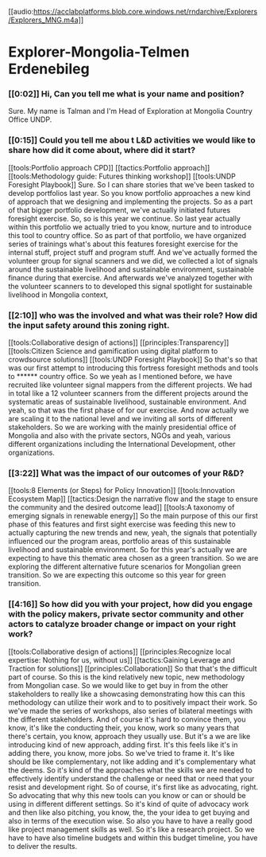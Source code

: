 [[audio:https://acclabplatforms.blob.core.windows.net/rndarchive/Explorers/Explorers_MNG.m4a]]

# Explorer\-Mongolia\-Telmen Erdenebileg

### [[0:02]] Hi, Can you tell me what is your name and position?

Sure\. My name is Talman and I'm Head of Exploration at Mongolia Country Office UNDP\.

### [[0:15]] Could you tell me abou t L&D activities we would like to share how did it come about, where did it start?

[[tools:Portfolio approach CPD]]
[[tactics:Portfolio approach]]
[[tools:Methodology guide: Futures thinking workshop]]
[[tools:UNDP Foresight Playbook]]
Sure\. So I can share stories that we've been tasked to develop portfolios last year\. So you know portfolio approaches a new kind of approach that we designing and implementing the projects\. So as a part of that bigger portfolio development, we've actually initiated futures foresight exercise\. So, so is this year we continue\. So last year actually within this portfolio we actually tried to you know, nurture and to introduce this tool to country office\. So as part of that portfolio, we have organized series of trainings what's about this features foresight exercise for the internal stuff, project stuff and program stuff\. And we've actually formed the volunteer group for signal scanners and we did, we collected a lot of signals around the sustainable livelihood and sustainable environment, sustainable finance during that exercise\. And afterwards we've analyzed together with the volunteer scanners to to developed this signal spotlight for sustainable livelihood in Mongolia context,

### [[2:10]] who was the involved and what was their role? How did the input safety around this zoning right\.

[[tools:Collaborative design of actions]]
[[principles:Transparency]]
[[tools:Citizen Science and gamification using digital platform to crowdsource solutions]]
[[tools:UNDP Foresight Playbook]]
So that's so that was our first attempt to introducing this fortress foresight methods and tools to \*\*\*\*\*\* country office\. So we yeah as I mentioned before, we have recruited like volunteer signal mappers from the different projects\. We had in total like a 12 volunteer scanners from the different projects around the systematic areas of sustainable livelihood, sustainable environment\. And yeah, so that was the first phase of for our exercise\. And now actually we are scaling it to the national level and we inviting all sorts of different stakeholders\. So we are working with the mainly presidential office of Mongolia and also with the private sectors, NGOs and yeah, various different organizations including the International Development, other organizations\.

### [[3:22]] What was the impact of our outcomes of your R&D?

[[tools:8 Elements (or Steps) for Policy Innovation]]
[[tools:Innovation Ecosystem Map]]
[[tactics:Design the narrative flow and the stage to ensure the community and the desired outcome lead]]
[[tools:A taxonomy of emerging signals in renewable energy]]
So the main purpose of this our first phase of this features and first sight exercise was feeding this new to actually capturing the new trends and new, yeah, the signals that potentially influenced our the program areas, portfolio areas of this sustainable livelihood and sustainable environment\. So for this year's actually we are expecting to have this thematic area chosen as a green transition\. So we are exploring the different alternative future scenarios for Mongolian green transition\. So we are expecting this outcome so this year for green transition\.

### [[4:16]] So how did you with your project, how did you engage with the policy makers, private sector community and other actors to catalyze broader change or impact on your right work?

[[tools:Collaborative design of actions]]
[[principles:Recognize local expertise: Nothing for us, without us]]
[[tactics:Gaining Leverage and Traction for solutions]]
[[principles:Collaboration]]
So that that's the difficult part of course\. So this is the kind relatively new topic, new methodology from Mongolian case\. So we would like to get buy in from the other stakeholders to really like a showcasing demonstrating how this can this methodology can utilize their work and to to positively impact their work\. So we've made the series of workshops, also series of bilateral meetings with the different stakeholders\. And of course it's hard to convince them, you know, it's like the conducting their, you know, work so many years that there's certain, you know, approach they usually use\. But it's a we are like introducing kind of new approach, adding first\. It's this feels like it's in adding there, you know, more jobs\. So we've tried to frame it\. It's like should be like complementary, not like adding and it's complementary what the deems\. So it's kind of the approaches what the skills we are needed to effectively identify understand the challenge or need that or need that your resist and development right\. So of course, it's first like as advocating, right\. So advocating that why this new tools can you know or can or should be using in different different settings\. So it's kind of quite of advocacy work and then like also pitching, you know, the, the your idea to get buying and also in terms of the execution wise\. So also you have to have a really good like project management skills as well\. So it's like a research project\. So we have to have also timeline budgets and within this budget timeline, you have to deliver the results\.

